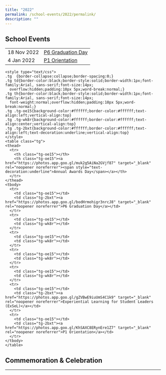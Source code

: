 ```yaml
---
title: "2022"
permalink: /school-events/2022/permalink/
description: ""
---
```

## **School Events**
| | |
| -------- | -------- |
| 18 Nov 2022    |  [P6 Graduation Day](https://photos.app.goo.gl/bodHrmohigr3nrcJ8) |
| 4 Jan 2022    |  [P1 Orientation](https://photos.app.goo.gl/KhSAXC8ERynEre1Z7) |

    <style type="text/css">
    .tg  {border-collapse:collapse;border-spacing:0;}
    .tg td{border-color:black;border-style:solid;border-width:1px;font-family:Arial, sans-serif;font-size:14px;
      overflow:hidden;padding:10px 5px;word-break:normal;}
    .tg th{border-color:black;border-style:solid;border-width:1px;font-family:Arial, sans-serif;font-size:14px;
      font-weight:normal;overflow:hidden;padding:10px 5px;word-break:normal;}
    .tg .tg-oe15{background-color:#ffffff;border-color:#ffffff;text-align:left;vertical-align:top}
    .tg .tg-wk8r{background-color:#ffffff;border-color:#ffffff;text-align:center;vertical-align:top}
    .tg .tg-2bxt{background-color:#ffffff;border-color:#ffffff;text-align:left;text-decoration:underline;vertical-align:top}
    </style>
    <table class="tg">
    <thead>
      <tr>
        <th class="tg-oe15"></th>
        <th class="tg-oe15"><a href="https://photos.app.goo.gl/muk2g5AiNa2GVjf87" target="_blank" rel="noopener noreferrer"><span style="text-decoration:underline">Annual Awards Day</span></a></th>
      </tr>
    </thead>
    <tbody>
      <tr>
        <td class="tg-oe15"></td>
        <td class="tg-2bxt"><a href="https://photos.app.goo.gl/bodHrmohigr3nrcJ8" target="_blank" rel="noopener noreferrer">P6 Graduation Day</a></td>
      </tr>
      <tr>
        <td class="tg-oe15"></td>
        <td class="tg-wk8r"></td>
      </tr>
      <tr>
        <td class="tg-oe15"></td>
        <td class="tg-wk8r"></td>
      </tr>
      <tr>
        <td class="tg-oe15"></td>
        <td class="tg-wk8r"></td>
      </tr>
      <tr>
        <td class="tg-oe15"></td>
        <td class="tg-wk8r"></td>
      </tr>
      <tr>
        <td class="tg-oe15"></td>
        <td class="tg-2bxt"><a href="https://photos.app.goo.gl/gZVBwE9iuUmS4C1k9" target="_blank" rel="noopener noreferrer">Experiential Learning for Student Leaders (ExSeL)</a></td>
      </tr>
      <tr>
        <td class="tg-oe15"></td>
        <td class="tg-2bxt"><a href="https://photos.app.goo.gl/KhSAXC8ERynEre1Z7" target="_blank" rel="noopener noreferrer">P1 Orientation</a></td>
      </tr>
    </tbody>
    </table>

## **Commemoration & Celebration**
---